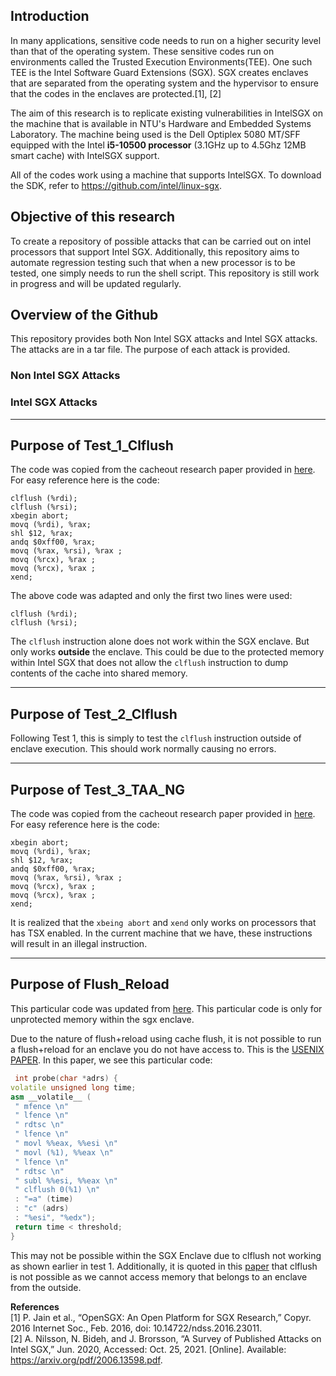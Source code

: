 ## Introduction
In many applications, sensitive code needs to run on a higher security level than that of the operating system. These sensitive codes run on environments called the Trusted Execution Environments(TEE). One such TEE is the Intel Software Guard Extensions (SGX). SGX creates enclaves that are separated from the operating system and the hypervisor to ensure that the codes in the enclaves are protected.[1], [2]

The aim of this research is to replicate existing vulnerabilities in IntelSGX on the machine that is available in NTU's Hardware and Embedded Systems Laboratory. The machine being used is the Dell Optiplex 5080 MT/SFF equipped with the Intel **i5-10500 processor** (3.1GHz up to 4.5Ghz 12MB smart cache) with IntelSGX support. 

All of the codes work using a machine that supports IntelSGX. To download the SDK, refer to https://github.com/intel/linux-sgx. 

## Objective of this research 
To create a repository of possible attacks that can be carried out on intel processors that support Intel SGX. Additionally, this repository aims to automate regression testing such that when a new processor is to be tested, one simply needs to run the shell script. This repository is still work in progress and will be updated regularly. 

## Overview of the Github
This repository provides both Non Intel SGX attacks and Intel SGX attacks. The attacks are in a tar file. The purpose of each attack is provided. 

### Non Intel SGX Attacks 

### Intel SGX Attacks 
------------------------
Purpose of Test_1_Clflush
------------------------
The code was copied from the cacheout research paper provided in [here](https://cacheoutattack.com/files/CacheOut.pdf). For easy reference here is the code:


```assembly
clflush (%rdi);
clflush (%rsi);
xbegin abort;
movq (%rdi), %rax;
shl $12, %rax;
andq $0xff00, %rax;
movq (%rax, %rsi), %rax ;
movq (%rcx), %rax ;
movq (%rcx), %rax ;
xend;

```

The above code was adapted and only the first two lines were used:

```assembly
clflush (%rdi);
clflush (%rsi);
```


The `clflush` instruction alone does not work within the SGX enclave. But only works **outside** the enclave. This could be due to the protected memory within Intel SGX that does not allow the `clflush` instruction to dump contents of the cache into shared memory. 

------------------------
Purpose of Test_2_Clflush
------------------------

Following Test 1, this is simply to test the `clflush` instruction outside of enclave execution. This should work normally causing no errors. 

------------------------
Purpose of Test_3_TAA_NG
------------------------

The code was copied from the cacheout research paper provided in [here](https://cacheoutattack.com/files/CacheOut.pdf). For easy reference here is the code:


```assembly
xbegin abort;
movq (%rdi), %rax;
shl $12, %rax;
andq $0xff00, %rax;
movq (%rax, %rsi), %rax ;
movq (%rcx), %rax ;
movq (%rcx), %rax ;
xend;

```

It is realized that the `xbeing abort` and `xend` only works on processors that has TSX enabled. In the current machine that we have, these instructions will result in an illegal instruction. 

------------------------
Purpose of Flush_Reload 
------------------------

This particular code was updated from [here](https://github.com/jovanbulck/sgx-tutorial-space18/tree/master/003-sgx-flush-and-reload). This particular code is only for unprotected memory within the sgx enclave.

Due to the nature of flush+reload using cache flush, it is not possible to run a flush+reload for an enclave you do not have access to. This is the [USENIX PAPER](https://www.usenix.org/system/files/conference/usenixsecurity14/sec14-paper-yarom.pdf). In this paper, we see this particular code:

```c++
 int probe(char *adrs) {
volatile unsigned long time;
asm __volatile__ (
 " mfence \n"
 " lfence \n"
 " rdtsc \n"
 " lfence \n"
 " movl %%eax, %%esi \n"
 " movl (%1), %%eax \n"
 " lfence \n"
 " rdtsc \n"
 " subl %%esi, %%eax \n"
 " clflush 0(%1) \n" 
 : "=a" (time)
 : "c" (adrs)
 : "%esi", "%edx");
 return time < threshold;
}

```
This may not be possible within the SGX Enclave due to clflush not working as shown earlier in test 1. Additionally, it is quoted in this [paper](https://arxiv.org/pdf/1802.09085.pdf) that clflush is not possible as we cannot access memory that belongs to an enclave from the outside. 




**References**
<br>
[1] P. Jain et al., “OpenSGX: An Open Platform for SGX Research,” Copyr. 2016 Internet Soc., Feb. 2016, doi: 10.14722/ndss.2016.23011.<br>
[2]	A. Nilsson, N. Bideh, and J. Brorsson, “A Survey of Published Attacks on Intel SGX,” Jun. 2020, Accessed: Oct. 25, 2021. [Online]. Available: https://arxiv.org/pdf/2006.13598.pdf.
